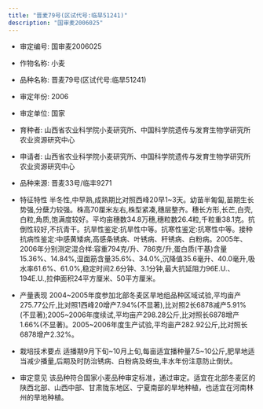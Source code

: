 ```yaml
---
title: "晋麦79号(区试代号:临旱51241)"
description: "国审麦2006025"
---
```

* 审定编号:  国审麦2006025

*  作物名称:  小麦

*  品种名称:  晋麦79号(区试代号:临旱51241)

*  审定年份:  2006

*  审定单位:  国家

* 育种者:  山西省农业科学院小麦研究所、中国科学院遗传与发育生物学研究所农业资源研究中心

*  申请者:  山西省农业科学院小麦研究所、中国科学院遗传与发育生物学研究所农业资源研究中心

*  品种来源:  晋麦33号/临丰9271

*  特征特性
半冬性,中早熟,成熟期比对照西峰20早1~3天。幼苗半匍匐,苗期生长势强,分蘖力较强。株高70厘米左右,株型紧凑,穗层整齐。穗长方形,长芒,白壳,白粒,角质,饱满度较好。平均亩穗数34.8万穗,穗粒数26.4粒,千粒重38.1克。抗倒性较好,不抗青干。抗旱性鉴定:抗旱性中等。抗寒性鉴定:抗寒性中等。接种抗病性鉴定:中感黄矮病,高感条锈病、叶锈病、秆锈病、白粉病。2005年、2006年分别测定混合样:容重794克/升、786克/升,蛋白质(干基)含量15.36%、14.84%,湿面筋含量35.6%、34.0%,沉降值35.6毫升、40.0毫升,吸水率61.6%、61.0%,稳定时间2.6分钟、3.1分钟,最大抗延阻力96E.U.、194E.U.,拉伸面积24平方厘米、50平方厘米。

*  产量表现
2004~2005年度参加北部冬麦区旱地组品种区域试验,平均亩产275.77公斤,比对照1西峰20增产7.94%(不显著),比对照2长6878减产5.91%(不显著);2005~2006年度续试,平均亩产298.28公斤,比对照长6878增产1.66%(不显著)。2005~2006年度生产试验,平均亩产282.92公斤,比对照长6878增产2.32%。

*  栽培技术要点
适播期9月下旬~10月上旬,每亩适宜播种量7.5~10公斤,肥旱地适当减少播量,后期及时防治锈病、白粉病及蚜虫,丰水年份注意防止倒伏。

*  审定意见
该品种符合国家小麦品种审定标准，通过审定。适宜在北部冬麦区的陕西北部、山西中部、甘肃陇东地区、宁夏南部的旱地种植，也适宜在河南林州的旱地种植。
